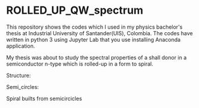 # ROLLED_UP_QW_spectrum

This repository shows the codes which I used in my physics bachelor's thesis at Industrial University of Santander(UIS), Colombia.   The codes have written in python 3 using Jupyter Lab that you use installing Anaconda application. 

My thesis was about to study the spectral properties of a shall donor in a semiconductor n-type which is rolled-up in a form to spiral. 

Structure:

Semi_circles:

Spiral builts from semicircicles 


